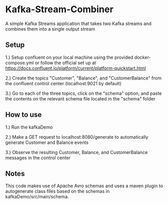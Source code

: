 # Kafka-Stream-Combiner
A simple Kafka Streams application that takes two Kafka streams and combines them into a single output stream

## Setup

1.) Setup confluent on your local machine using the provided docker-compose.yml or follow the official set up at https://docs.confluent.io/platform/current/platform-quickstart.html

2.) Create the topics "Customer", "Balance", and "CustomerBalance" from the confluent control center (localhost:9021 by default)

3.) Go to each of the three topics, click on the "schema" option, and paste the contents on the relevant schema file located in the "schema" folder

## How to use

1.) Run the kafkaDemo

2.) Make a GET request to localhost:8080/generate to automatically generate Customer and Balance events

3.) Observe the resulting Customer, Balance, and CustomerBalance messages in the control center

## Notes

This code makes use of Apache Avro schemas and uses a maven plugin to autogenerate class files based on the schemas in kafkaDemo/src/main/schema.

